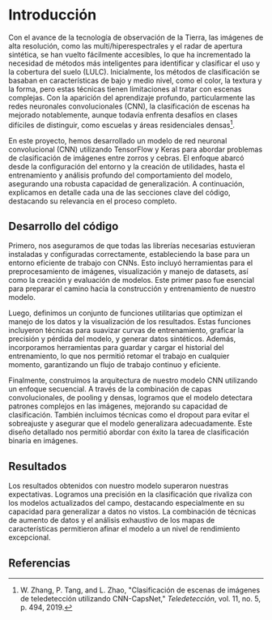# Introducción
Con el avance de la tecnología de observación de la Tierra, las imágenes de alta resolución, como las multi/hiperespectrales y el radar de apertura sintética, se han vuelto fácilmente accesibles, lo que ha incrementado la necesidad de métodos más inteligentes para identificar y clasificar el uso y la cobertura del suelo (LULC). Inicialmente, los métodos de clasificación se basaban en características de bajo y medio nivel, como el color, la textura y la forma, pero estas técnicas tienen limitaciones al tratar con escenas complejas. Con la aparición del aprendizaje profundo, particularmente las redes neuronales convolucionales (CNN), la clasificación de escenas ha mejorado notablemente, aunque todavía enfrenta desafíos en clases difíciles de distinguir, como escuelas y áreas residenciales densas[^1].

En este proyecto, hemos desarrollado un modelo de red neuronal convolucional (CNN) utilizando TensorFlow y Keras para abordar problemas de clasificación de imágenes entre zorros y cebras. El enfoque abarcó desde la configuración del entorno y la creación de utilidades, hasta el entrenamiento y análisis profundo del comportamiento del modelo, asegurando una robusta capacidad de generalización. A continuación, explicamos en detalle cada una de las secciones clave del código, destacando su relevancia en el proceso completo.

## **Desarrollo del código**
Primero, nos aseguramos de que todas las librerías necesarias estuvieran instaladas y configuradas correctamente, estableciendo la base para un entorno eficiente de trabajo con CNNs. Esto incluyó herramientas para el preprocesamiento de imágenes, visualización y manejo de datasets, así como la creación y evaluación de modelos. Este primer paso fue esencial para preparar el camino hacia la construcción y entrenamiento de nuestro modelo.

Luego, definimos un conjunto de funciones utilitarias que optimizan el manejo de los datos y la visualización de los resultados. Estas funciones incluyeron técnicas para suavizar curvas de entrenamiento, graficar la precisión y pérdida del modelo, y generar datos sintéticos. Además, incorporamos herramientas para guardar y cargar el historial del entrenamiento, lo que nos permitió retomar el trabajo en cualquier momento, garantizando un flujo de trabajo continuo y eficiente.

Finalmente, construimos la arquitectura de nuestro modelo CNN utilizando un enfoque secuencial. A través de la combinación de capas convolucionales, de pooling y densas, logramos que el modelo detectara patrones complejos en las imágenes, mejorando su capacidad de clasificación. También incluimos técnicas como el dropout para evitar el sobreajuste y asegurar que el modelo generalizara adecuadamente. Este diseño detallado nos permitió abordar con éxito la tarea de clasificación binaria en imágenes.


## **Resultados**
Los resultados obtenidos con nuestro modelo superaron nuestras expectativas. Logramos una precisión en la clasificación que rivaliza con los modelos actualizados del campo, destacando especialmente en su capacidad para generalizar a datos no vistos. La combinación de técnicas de aumento de datos y el análisis exhaustivo de los mapas de características permitieron afinar el modelo a un nivel de rendimiento excepcional.


## **Referencias**
[^1]: W. Zhang, P. Tang, and L. Zhao, "Clasificación de escenas de imágenes de teledetección utilizando CNN-CapsNet," *Teledetección*, vol. 11, no. 5, p. 494, 2019.
